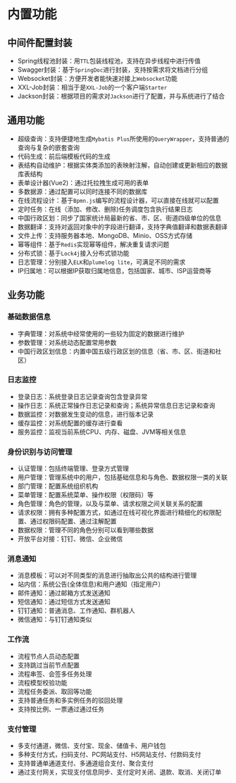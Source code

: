 # 内置功能 
## 中间件配置封装
- Spring线程池封装：用`TTL`包装线程池，支持在异步线程中进行传值
- Swagger封装：基于`SpringDoc`进行封装，支持按需求将文档进行分组
- Websocket封装：方便开发者能快速对接上`Websocket`功能
- XXL-Job封装：相当于是`XXL-Job`的一个客户端`Starter`
- Jackson封装：根据项目的需求对`Jackson`进行了配置，并与系统进行了结合
## 通用功能
- 超级查询：支持便捷地生成`Mybatis Plus`所使用的`QueryWrapper`，支持普通的查询与复杂的嵌套查询
- 代码生成：前后端模板代码的生成
- 表结构自动维护：根据实体类添加的表映射注解，自动创建或更新相应的数据库表结构
- 表单设计器(Vue2)：通过托拉拽生成可用的表单
- 多数据源：通过配置可以同时连接不同的数据库
- 在线流程设计：基于`Bpmn.js`编写的流程设计器，可以直接在线就可以配置
- 定时任务：在线（添加、修改、删除)任务调度包含执行结果日志
- 中国行政区划：同步了国家统计局最新的省、市、区、街道四级单位的信息
- 数据翻译：支持对返回对象中的字段进行翻译，支持字典值翻译和数据表翻译
- 文件上传：支持服务器本地、MongoDB、Minio、OSS方式存储
- 幂等组件：基于`Redis`实现幂等组件，解决重复请求问题
- 分布式锁：基于`Lock4j`接入分布式锁功能
- 日志管理：分别接入`ELK`和`plumelog lite`，可满足不同的需求
- IP归属地：可以根据IP获取归属地信息，包括国家、城市、ISP运营商等

## 业务功能
### 基础数据信息
- 字典管理：对系统中经常使用的一些较为固定的数据进行维护
- 参数管理：对系统动态配置常用参数
- 中国行政区划信息：内置中国五级行政区划的信息（省、市、区、街道和社区）
### 日志监控
- 登录日志：系统登录日志记录查询包含登录异常
- 操作日志：系统正常操作日志记录和查询；系统异常信息日志记录和查询
- 数据监控：对数据发生变动的信息，进行版本记录
- 缓存监控：对系统配置的缓存进行查看
- 服务监控：监视当前系统CPU、内存、磁盘、JVM等相关信息
### 身份识别与访问管理
- 认证管理：包括终端管理、登录方式管理
- 用户管理：管理系统中的用户，包括基础信息和与角色、数据权限一类的关联
- 部门管理：配置系统组织机构
- 菜单管理：配置系统菜单、操作权限（权限码）等
- 角色管理：角色的管理，以及与菜单、请求权限之间关联关系的配置
- 请求权限：拥有多种配置方式，如通过在线可视化界面进行精细化的权限配置、通过权限码配置、通过注解配置
- 数据权限：管理不同的角色分别可以看到哪些数据
- 开放平台对接：钉钉、微信、企业微信
### 消息通知
- 消息模板：可以对不同类型的消息进行抽取出公共的结构进行管理
- 站内信：系统公告(全体信息)和用户通知（指定用户）
- 邮件通知：通过邮箱方式发送通知
- 短信通知：通过短信方式发送通知
- 钉钉通知：普通消息、工作通知、群机器人
- 微信通知：与钉钉通知类似
### 工作流
- 流程节点人员动态配置
- 支持跳过当前节点配置
- 流程串签、会签多任务处理
- 流程模型校验功能
- 流程任务委派、取回等功能
- 支持普通任务和多实例任务的驳回处理
- 支持按比例、一票通过通过任务
### 支付管理
- 多支付通道，微信、支付宝、现金、储值卡、用户钱包
- 多种支付方式，扫码支付、PC网站支付、H5网站支付、付款码支付
- 支持普通单通道支付、多通道组合支付、聚合支付
- 通过支付网关，实现支付信息同步、支付定时关闭、退款、取消、关闭订单


